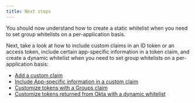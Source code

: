 ```yaml
---
title: Next steps
---
```


You should now understand how to create a static whitelist when you need to set group whitelists on a per-application basis.

Next, take a look at how to include custom claims in an ID token or an access token, include certain app-specific information in a token claim, and create a dynamic whitelist when you need to set group whitelists on a per-application basis:

* [Add a custom claim](/docs/guides/customize-tokens-returned-from-okta/add-custom-claim/)
* [Include App-specific information in a custom claim](/docs/guides/customize-tokens-returned-from-okta/create-app-profile-attribute/)
* [Customize tokens with a Groups claim](/docs/guides/customize-tokens-groups-claim/)
* [Customize tokens returned from Okta with a dynamic whitelist](/docs/guides/customize-tokens-dynamic/)
